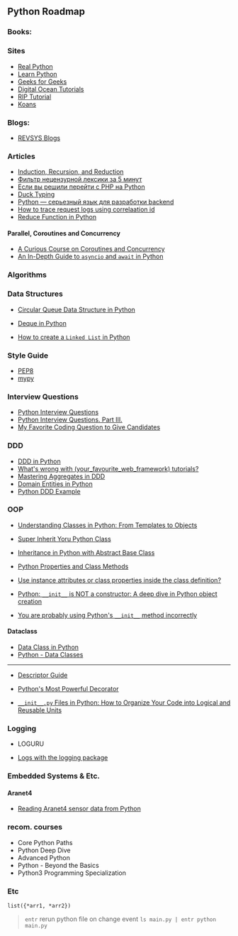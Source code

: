## Python Roadmap


### Books:


### Sites
- [Real Python](https://realpython.com/learning-paths/)
- [Learn Python](https://github.com/MrBlaise/learnpython)
- [Geeks for Geeks](https://www.geeksforgeeks.org/python-programming-language/)
- [Digital Ocean Tutorials](https://www.digitalocean.com/community/tutorials)
- [RIP Tutorial](https://riptutorial.com/python)
- [Koans](https://github.com/gregmalcolm/python_koans)


### Blogs:
- [REVSYS Blogs](https://www.revsys.com/tidbits/)


### Articles
- [Induction, Recursion, and Reduction](https://marquis08.github.io/pythonalgorithms/chapter4-part1/)
- [Фильтр нецензурной лексики за 5 минут](https://habr.com/ru/sandbox/145868/)
- [Если вы решили перейти с PHP на Python](https://habr.com/ru/company/lesta_studio/blog/221035/)
- [Duck Typing](https://en.wikipedia.org/wiki/Duck_typing)
- [Python — серьезный язык для разработки backend](https://habr.com/ru/companies/raiffeisenbank/articles/593047/)
- [How to trace request logs using correlaation id](https://dddinpython.com/index.php/2021/09/02/request-logging-how-to/)
- [Reduce Function in Python](https://www.scaler.com/topics/reduce-function-in-python/)

#### Parallel, Coroutines and Concurrency
- [A Curious Course on Coroutines and Concurrency](https://www.dabeaz.com/coroutines/)
- [An In-Depth Guide to `asyncio` and `await` in Python](https://medium.com/@danielwume/an-in-depth-guide-to-asyncio-and-await-in-python-059c3ecc9d96)





### Algorithms



### Data Structures
- [Circular Queue Data Structure in Python](https://medium.com/@fhuseynov803/circular-queue-data-structure-in-python-49bfc78c805a)
- [Deque in Python](https://www.geeksforgeeks.org/deque-in-python/)

- [How to create a `Linked List` in Python](https://www.educative.io/answers/how-to-create-a-linked-list-in-python)

### Style Guide
- [PEP8](https://peps.python.org/pep-0008/)
- [mypy](https://mypy-lang.org/)


### Interview Questions
- [Python Interview Questions](https://adevait.com/python/interview-questions)
- [Python Interview Questions. Part III.](https://luminousmen.com/post/python-interview-questions-senior)
- [My Favorite Coding Question to Give Candidates](https://carloarg02.medium.com/my-favorite-coding-question-to-give-candidates-17ea4758880c)



### DDD
- [DDD in Python](https://dddinpython.com/)
- [What's wrong with (your_favourite_web_framework) tutorials?](https://dddinpython.com/index.php/2021/05/28/whats-wrong-with-your_favourite_framework-tutorials/)
- [Mastering Aggregates in DDD](https://dddinpython.com/index.php/2023/12/05/mastering-aggregates/)
- [Domain Entities in Python](https://dddinpython.com/index.php/2022/07/22/entities/)
- [Python DDD Example](https://github.com/pgorecki/python-ddd)





### OOP
- [Understanding Classes in Python: From Templates to Objects](https://medium.com/@noransaber685/understanding-classes-in-python-from-templates-to-objects-8fa920aad3a1)
- [Super Inherit Yoru Python Class](https://elfi-y.medium.com/super-inherit-your-python-class-196369e3377a)
- [Inheritance in Python with Abstract Base Class](https://elfi-y.medium.com/inheritance-in-python-with-abstract-base-class-abc-5e3b8e910e5e)

- [Python Properties and Class Methods](https://elfi-y.medium.com/python-properties-and-class-methods-a6c7ad69b0f1)

- [Use instance attributes or class properties inside the class definition?](https://discuss.python.org/t/use-instance-attributes-or-class-properties-inside-the-class-definition/13290)


- [Python: `__init__` is NOT a constructor: A deep dive in Python object creation](https://towardsdatascience.com/python-init-is-not-a-constructor-a-deep-dive-in-python-object-creation-9134d971e334)
- [You are probably using Python's `__init__` method incorrectly](https://medium.com/@cautaerts/you-are-abusing-the-init-method-db5ec7fb3df)

#### Dataclass
- [Data Class in Python](https://awstip.com/data-class-in-python-7aadc0464002)
- [Python - Data Classes](https://blog.stackademic.com/python-data-classes-62ce5a190728)






---------------------

- [Descriptor Guide](https://docs.python.org/3/howto/descriptor.html)
- [Python's Most Powerful Decorator](https://towardsdatascience.com/pythons-most-powerful-decorator-6bc39e6a8dd8)


- [`__init__.py` Files in Python: How to Organize Your Code into Logical and Reusable Units](https://python.plainenglish.io/init-files-in-python-how-to-organize-your-code-into-logical-and-reusable-units-1f4c7c31d4f7)









### Logging
- LOGURU

- [Logs with the logging package](https://blog.stackademic.com/python-logs-with-the-logging-package-0ea3a033607f)



### Embedded Systems & Etc.
#### Aranet4
- [Reading Aranet4 sensor data from Python](https://davidhamann.de/2023/02/05/reading-aranet4-sensor-data-from-python/)


### recom. courses
- Core Python Paths
- Python Deep Dive
- Advanced Python
- Python - Beyond the Basics
- Python3 Programming Specialization



### Etc
`list({*arr1, *arr2})`


> `entr` rerun python file on change event
`ls main.py | entr python main.py`



